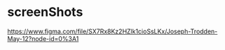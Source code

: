 # screenShots





https://www.figma.com/file/SX7Rx8Kz2HZlk1cioSsLKx/Joseph-Trodden-May-12?node-id=0%3A1

